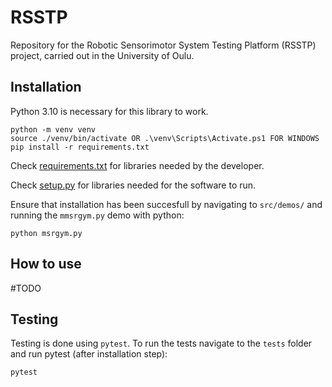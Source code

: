 # RSSTP
Repository for the Robotic Sensorimotor System Testing Platform (RSSTP) project, carried out in the University of Oulu.


## Installation
Python 3.10 is necessary for this library to work.

``` shell
python -m venv venv
source ./venv/bin/activate OR .\venv\Scripts\Activate.ps1 FOR WINDOWS
pip install -r requirements.txt
```
Check [requirements.txt](requirements.txt) for libraries needed by the developer.

Check [setup.py](setup.py) for libraries needed for the software to run.

Ensure that installation has been succesfull by navigating to ```src/demos/``` and running the ```mmsrgym.py``` demo with python:

```shell
python msrgym.py
```


## How to use
#TODO
## Testing
Testing is done using ```pytest```. 
To run the tests navigate to the ```tests``` folder and run pytest (after installation step):
``` shell
pytest
```